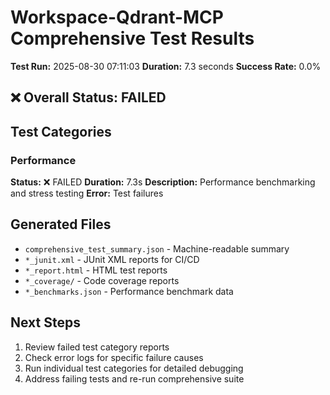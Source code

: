 # Workspace-Qdrant-MCP Comprehensive Test Results

**Test Run:** 2025-08-30 07:11:03
**Duration:** 7.3 seconds
**Success Rate:** 0.0%

## ❌ Overall Status: FAILED

## Test Categories

### Performance
**Status:** ❌ FAILED
**Duration:** 7.3s
**Description:** Performance benchmarking and stress testing
**Error:** Test failures

## Generated Files

- `comprehensive_test_summary.json` - Machine-readable summary
- `*_junit.xml` - JUnit XML reports for CI/CD
- `*_report.html` - HTML test reports
- `*_coverage/` - Code coverage reports
- `*_benchmarks.json` - Performance benchmark data

## Next Steps

1. Review failed test category reports
2. Check error logs for specific failure causes
3. Run individual test categories for detailed debugging
4. Address failing tests and re-run comprehensive suite

